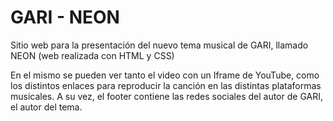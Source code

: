 # GARI - NEON

Sitio web para la presentación del nuevo tema musical de GARI, llamado NEON (web realizada con HTML y CSS)

En el mismo se pueden ver tanto el video con un Iframe de YouTube, como los distintos enlaces para reproducir la canción en las distintas plataformas musicales.
A su vez, el footer contiene las redes sociales del autor de GARI, el autor del tema.
